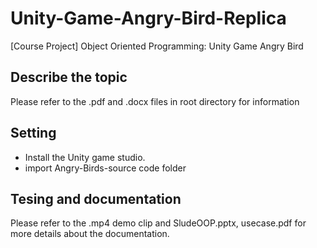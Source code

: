 # Unity-Game-Angry-Bird-Replica
 [Course Project] Object Oriented Programming: Unity Game Angry Bird
## Describe the topic
Please refer to the .pdf and .docx files in root directory for information
## Setting
- Install the Unity game studio.
- import Angry-Birds-source code folder 
## Tesing and documentation
Please refer to the .mp4 demo clip and SludeOOP.pptx, usecase.pdf for more details about the documentation.
